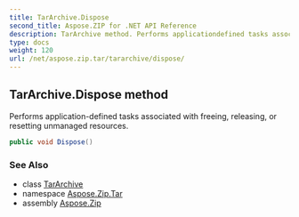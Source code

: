```yaml
---
title: TarArchive.Dispose
second_title: Aspose.ZIP for .NET API Reference
description: TarArchive method. Performs applicationdefined tasks associated with freeing releasing or resetting unmanaged resources
type: docs
weight: 120
url: /net/aspose.zip.tar/tararchive/dispose/
---
```

## TarArchive.Dispose method

Performs application-defined tasks associated with freeing, releasing, or resetting unmanaged resources.

```csharp
public void Dispose()
```

### See Also

* class [TarArchive](../)
* namespace [Aspose.Zip.Tar](../../tararchive/)
* assembly [Aspose.Zip](../../../)


